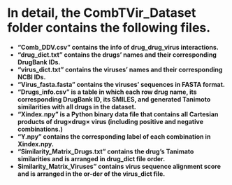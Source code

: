 # **In detail, the CombTVir_Dataset folder contains the following files.**
* **“Comb_DDV.csv” contains the info of drug_drug_virus interactions.**
* **“drug_dict.txt” contains the drugs’ names and their corresponding DrugBank IDs.**
* **“virus_dict.txt” contains the viruses’ names and their corresponding NCBI IDs.**
* **“Virus_fasta.fasta” contains the viruses’ sequences in FASTA format.**
* **“Drugs_info.csv” is a table in which each row drug name, its corresponding DrugBank ID, its SMILES, and generated Tanimoto similarities with all drugs in the dataset.**
* **“Xindex.npy” is a Python binary data file that contains all Cartesian products of drug×drug× virus (including positive and negative combinations.)**
* **“Y.npy” contains the corresponding label of each combination in Xindex.npy.** 
* **“Similarity_Matrix_Drugs.txt” contains the drug’s Tanimato similarities and is arranged in drug_dict file order.** 
* **Similarity_Matrix_Viruses” contains virus sequence alignment score and is arranged in the or-der of the virus_dict file.**
